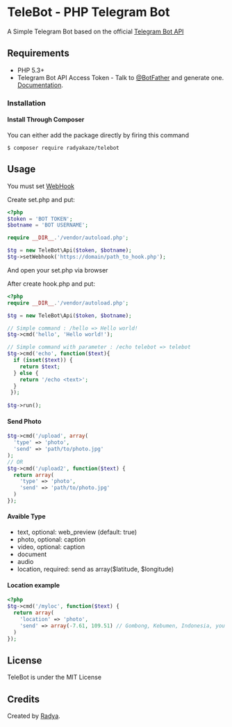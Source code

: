 # TeleBot - PHP Telegram Bot

A Simple Telegram Bot based on the official [Telegram Bot API](https://core.telegram.org/bots/api)

## Requirements
* PHP 5.3+
* Telegram Bot API Access Token - Talk to [@BotFather](http://telegram.me/BotFather) and generate one. [Documentation](https://core.telegram.org/bots#botfather).

### Installation

#### Install Through Composer

You can either add the package directly by firing this command

```cli
$ composer require radyakaze/telebot
```

## Usage
You must set [WebHook](https://core.telegram.org/bots/api#setwebhook)

Create set.php and put:
```php
<?php
$token = 'BOT TOKEN';
$botname = 'BOT USERNAME';

require __DIR__.'/vendor/autoload.php';

$tg = new TeleBot\Api($token, $botname);
$tg->setWebhook('https://domain/path_to_hook.php');
```
And open your set.php via browser

After create hook.php and put:
```php
<?php
require __DIR__.'/vendor/autoload.php';

$tg = new TeleBot\Api($token, $botname);

// Simple command : /hello => Hello world!
$tg->cmd('hello', 'Hello world!');

// Simple command with parameter : /echo telebot => telebot
$tg->cmd('echo', function($text){
  if (isset($text)) {
    return $text;
  } else {
    return '/echo <text>';
  }
 });
 
$tg->run();
```

#### Send Photo
```php
$tg->cmd('/upload', array(
  'type' => 'photo',
  'send' => 'path/to/photo.jpg'
);
// OR
$tg->cmd('/upload2', function($text) {
  return array(
    'type' => 'photo',
    'send' => 'path/to/photo.jpg'
  )
});
```

#### Avaible Type
* text, optional: web_preview (default: true) 
* photo, optional: caption
* video, optional: caption
* document
* audio
* location, required: send as array($latitude, $longitude)

#### Location example
```php
<?php
$tg->cmd('/myloc', function($text) {
  return array(
    'location' => 'photo',
    'send' => array(-7.61, 109.51) // Gombong, Kebumen, Indonesia, you can integrate with google maps api
  )
});
```


## License
TeleBot is under the MIT License

## Credits

Created by [Radya][1].

[0]: https://github.com/radya/telebot
[1]: mailto:radya.38@gmail.com
